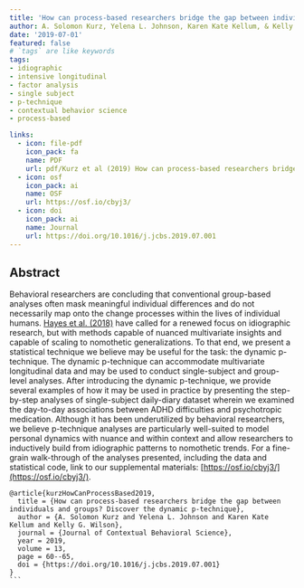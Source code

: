 ```yaml
---
title: 'How can process-based researchers bridge the gap between individuals and groups? Discover the dynamic p-technique'
author: A. Solomon Kurz, Yelena L. Johnson, Karen Kate Kellum, & Kelly G. Wilson
date: '2019-07-01'
featured: false
# `tags` are like keywords
tags:
- idiographic
- intensive longitudinal
- factor analysis
- single subject
- p-technique
- contextual behavior science
- process-based

links:
  - icon: file-pdf
    icon_pack: fa
    name: PDF
    url: pdf/Kurz et al (2019) How can process-based researchers bridge the gap between individuals and groups.pdf
  - icon: osf
    icon_pack: ai
    name: OSF
    url: https://osf.io/cbyj3/
  - icon: doi
    icon_pack: ai
    name: Journal
    url: https://doi.org/10.1016/j.jcbs.2019.07.001
---
```


## Abstract

Behavioral researchers are concluding that conventional group-based analyses often mask meaningful individual differences and do not necessarily map onto the change processes within the lives of individual humans. [Hayes et al. (2018)](https://doi.org/10.1016/j.brat.2018.10.005) have called for a renewed focus on idiographic research, but with methods capable of nuanced multivariate insights and capable of scaling to nomothetic generalizations. To that end, we present a statistical technique we believe may be useful for the task: the dynamic p-technique. The dynamic p-technique can accommodate multivariate longitudinal data and may be used to conduct single-subject and group-level analyses. After introducing the dynamic p-technique, we provide several examples of how it may be used in practice by presenting the step-by-step analyses of single-subject daily-diary dataset wherein we examined the day-to-day associations between ADHD difficulties and psychotropic medication. Although it has been underutilized by behavioral researchers, we believe p-technique analyses are particularly well-suited to model personal dynamics with nuance and within context and allow researchers to inductively build from idiographic patterns to nomothetic trends. For a fine-grain walk-through of the analyses presented, including the data and statistical code, link to our supplemental materials: [https://osf.io/cbyj3/](https://osf.io/cbyj3/).

````{}
@article{kurzHowCanProcessBased2019,
  title = {How can process-based researchers bridge the gap between individuals and groups? Discover the dynamic p-technique},
  author = {A. Solomon Kurz and Yelena L. Johnson and Karen Kate Kellum and Kelly G. Wilson},
  journal = {Journal of Contextual Behavioral Science},
  year = 2019,
  volume = 13,
  page = 60--65,
  doi = {https://doi.org/10.1016/j.jcbs.2019.07.001}
}
```

